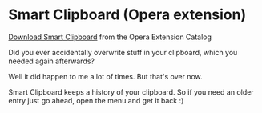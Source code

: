 # Smart Clipboard (Opera extension)

[Download Smart Clipboard](https://addons.opera.com/extensions/details/smart-clipboard/) from the Opera Extension Catalog

Did you ever accidentally overwrite stuff in your clipboard, which you needed again afterwards?

Well it did happen to me a lot of times. But that's over now.

Smart Clipboard keeps a history of your clipboard. So if you need an older entry just go ahead, open the menu and get it back :)
